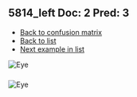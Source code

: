 ## 5814_left Doc: 2 Pred: 3
- [Back to confusion matrix](https://github.com/juliandewit/kaggle_retinopathy/blob/master/matrix.md)
- [Back to list](https://github.com/juliandewit/kaggle_retinopathy/blob/master/lists/23/list.md)
- [Next example in list](https://github.com/juliandewit/kaggle_retinopathy/blob/master/lists/23/58/5837_right.md)

![Eye](https://retinopaty.blob.core.windows.net/size1024/5814_left_2.jpeg)

### 

![Eye]()
